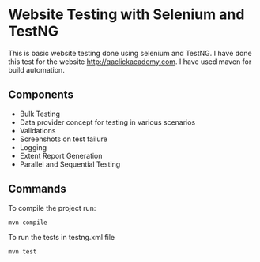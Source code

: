# Website Testing with Selenium and TestNG

This is basic website testing done using selenium and TestNG.  I have done this test for the website http://qaclickacademy.com. I have used  maven for build automation.

## Components
- Bulk Testing
- Data provider concept for testing in various scenarios
- Validations
- Screenshots on test failure
- Logging
- Extent Report Generation
- Parallel and Sequential Testing

## Commands

To compile the project run:
```sh
mvn compile
```

To run the tests in testng.xml file
```sh
mvn test
```


